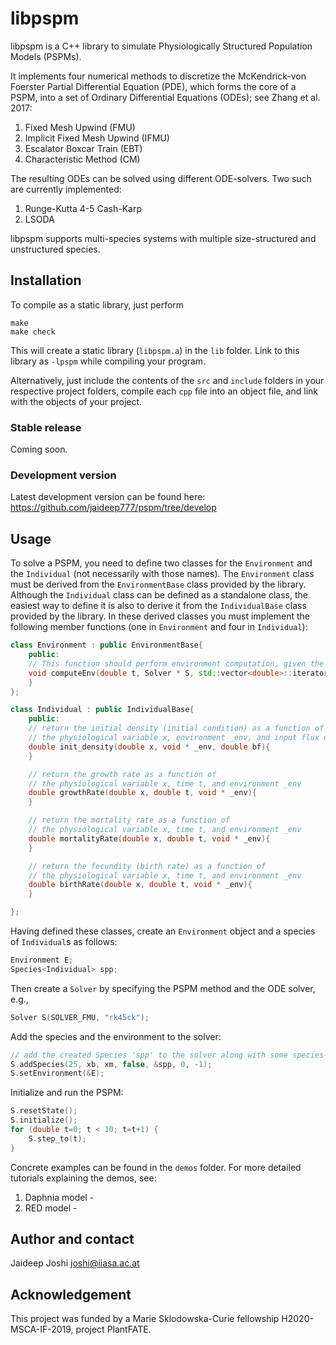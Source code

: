 # libpspm

libpspm is a C++ library to simulate Physiologically Structured Population Models (PSPMs).

It implements four numerical methods to discretize the McKendrick-von Foerster Partial Differential Equation (PDE), which forms the core of a PSPM, into a set of Ordinary Differential Equations (ODEs); see Zhang et al. 2017:

1) Fixed Mesh Upwind (FMU)
2) Implicit Fixed Mesh Upwind (IFMU) 
3) Escalator Boxcar Train (EBT)
4) Characteristic Method (CM)

The resulting ODEs can be solved using different ODE-solvers. Two such are currently implemented:

1) Runge-Kutta 4-5 Cash-Karp
2) LSODA

libpspm supports multi-species systems with multiple size-structured and unstructured species.


## Installation

To compile as a static library, just perform 
```
make 
make check
```
This will create a static library (`libpspm.a`) in the `lib` folder. Link to this library as `-lpspm` while compiling your program.

Alternatively, just include the contents of the `src` and `include` folders in your respective project folders, compile each `cpp` file into an object file, and link with the objects of your project. 

### Stable release

Coming soon.

### Development version

Latest development version can be found here: https://github.com/jaideep777/pspm/tree/develop


## Usage

To solve a PSPM, you need to define two classes for the `Environment` and the `Individual` (not necessarily with those names). The `Environment` class must be derived from the `EnvironmentBase` class provided by the library. Although the `Individual` class can be defined as a standalone class, the easiest way to define it is also to  derive it from the `IndividualBase` class provided by the library. In these derived classes you must implement the following member functions (one in `Environment` and four in `Individual`):

```C++
class Environment : public EnvironmentBase{
	public:
	// This function should perform environment computation, given the current state 
	void computeEnv(double t, Solver * S, std::vector<double>::iterator s, std::vector<double>::iterator dsdt){
	}
};

class Individual : public IndividualBase{
	public:
	// return the initial density (initial condition) as a function of 
	// the physiological variable x, environment _env, and input flux of newborns bf
	double init_density(double x, void * _env, double bf){
	}

	// return the growth rate as a function of 
	// the physiological variable x, time t, and environment _env
	double growthRate(double x, double t, void * _env){
	}

	// return the mortality rate as a function of 
	// the physiological variable x, time t, and environment _env
	double mortalityRate(double x, double t, void * _env){
	}

	// return the fecundity (birth rate) as a function of 
	// the physiological variable x, time t, and environment _env
	double birthRate(double x, double t, void * _env){
	}

};

```

Having defined these classes, create an `Environment` object and a species of `Individual`s as follows:

```C++
Environment E;
Species<Individual> spp;
```

Then create a `Solver` by specifying the PSPM method and the ODE solver, e.g.,

```C++
Solver S(SOLVER_FMU, "rk45ck");
```

Add the species and the environment to the solver:
```C++
// add the created Species 'spp' to the solver along with some species-specific properties 
S.addSpecies(25, xb, xm, false, &spp, 0, -1);
S.setEnvironment(&E);
```

Initialize and run the PSPM:
```C++
S.resetState();
S.initialize();
for (double t=0; t < 10; t=t+1) {
    S.step_to(t);
}
```

Concrete examples can be found in the `demos` folder. For more detailed tutorials explaining the demos, see:

1. Daphnia model - 
2. RED model - 

## Author and contact

Jaideep Joshi
joshi@iiasa.ac.at


## Acknowledgement

This project was funded by a Marie Sklodowska-Curie fellowship H2020-MSCA-IF-2019, project PlantFATE.



